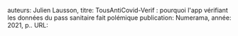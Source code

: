auteurs: Julien Lausson, 
titre: TousAntiCovid-Verif : pourquoi l&#x27;app vérifiant les données du pass sanitaire fait polémique
publication: Numerama, 
année: 2021, 
p.. 
URL: 

